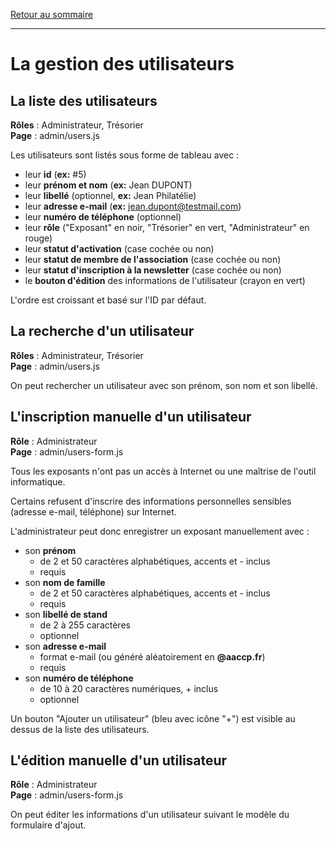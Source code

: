 [Retour au sommaire](README.md)

***

# La gestion des utilisateurs

## La liste des utilisateurs

**Rôles** : Administrateur, Trésorier<br />
**Page** : admin/users.js

Les utilisateurs sont listés sous forme de tableau avec :

- leur **id** (**ex:** #5)
- leur **prénom et nom** (**ex:** Jean DUPONT)
- leur **libellé** (optionnel, **ex:** Jean Philatélie)
- leur **adresse e-mail** (**ex:** jean.dupont@testmail.com)
- leur **numéro de téléphone** (optionnel)
- leur **rôle** ("Exposant" en noir, "Trésorier" en vert, "Administrateur" en rouge)
- leur **statut d'activation** (case cochée ou non)
- leur **statut de membre de l'association** (case cochée ou non)
- leur **statut d'inscription à la newsletter** (case cochée ou non)
- le **bouton d'édition** des informations de l'utilisateur (crayon en vert)

L'ordre est croissant et basé sur l'ID par défaut.

## La recherche d'un utilisateur

**Rôles** : Administrateur, Trésorier<br />
**Page** : admin/users.js

On peut rechercher un utilisateur avec son prénom, son nom et son libellé.

## L'inscription manuelle d'un utilisateur

**Rôle** : Administrateur<br />
**Page** : admin/users-form.js

Tous les exposants n'ont pas un accès à Internet ou une maîtrise de l'outil informatique.

Certains refusent d'inscrire des informations personnelles sensibles (adresse e-mail, téléphone) sur Internet.

L'administrateur peut donc enregistrer un exposant manuellement avec :

- son **prénom**
  - de 2 et 50 caractères alphabétiques, accents et - inclus
  - requis
- son **nom de famille**
  - de 2 et 50 caractères alphabétiques, accents et - inclus
  - requis
- son **libellé de stand**
  - de 2 à 255 caractères
  - optionnel
- son **adresse e-mail**
  - format e-mail (ou généré aléatoirement en **@aaccp.fr**)
  - requis
- son **numéro de téléphone**
  - de 10 à 20 caractères numériques, + inclus
  - optionnel

Un bouton "Ajouter un utilisateur" (bleu avec icône "+") est visible au dessus de la liste des utilisateurs.

## L'édition manuelle d'un utilisateur

**Rôle** : Administrateur<br />
**Page** : admin/users-form.js

On peut éditer les informations d'un utilisateur suivant le modèle du formulaire d'ajout.